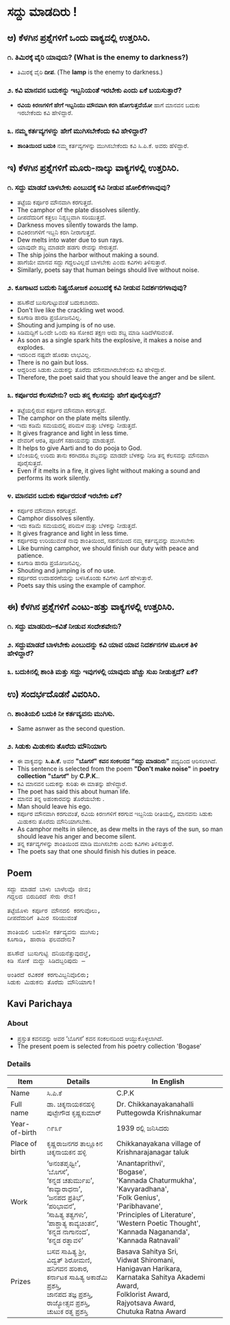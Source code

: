 # ಸದ್ದು ಮಾಡದಿರು !
## ಆ) ಕೆಳಗಿನ ಪ್ರಶ್ನೆಗಳಿಗೆ ಒಂದು ವಾಕ್ಯದಲ್ಲಿ ಉತ್ತರಿಸಿರಿ.
### ೧. ತಿಮಿರಕ್ಕೆ ವೈರಿ ಯಾವುದು? (What is the enemy to darkness?)
* ತಿಮಿರಕ್ಕೆ ವೈರಿ **ದೀಪ**. (The **lamp** is the enemy to darkness.)

### ೨. ಕವಿ ಮಾನವನ ಬದುಕನ್ನು ಇಬ್ಬನಿಯಂತೆ ಇರಬೇಕು ಎಂದು ಏಕೆ ಬಯಸುತ್ತಾರೆ?
* **ರವಿಯ ಕಿರಣಗಳಿಗೆ ಹೇಗೆ ಇಬ್ಬನಿಯು ಮೌನವಾಗಿ ಕರಗಿ ಹೋಗುತ್ತದೆಯೋ** ಹಾಗೆ ಮಾನವನ ಬದುಕು ಇರಬೇಕೆಂದು ಕವಿ ಹೇಳಿದ್ದಾರೆ.

### ೩. ನಮ್ಮ ಕರ್ತವ್ಯಗಳನ್ನು ಹೇಗೆ ಮುಗಿಸಬೇಕೆಂದು ಕವಿ ಹೇಳಿದ್ದಾರೆ?
* **ಶಾಂತಿಯಿಂದ ಬದುಕಿ** ನಮ್ಮ ಕರ್ತವ್ಯಗಳನ್ನು ಮುಗಿಸಬೇಕೆಂದು ಕವಿ ಸಿ.ಪಿ.ಕೆ. ಅವರು ಹೆಳಿದ್ದಾರೆ.


## ಇ) ಕೆಳಗಿನ ಪ್ರಶ್ನೆಗಳಿಗೆ ಮೂರು-ನಾಲ್ಕು ವಾಕ್ಯಗಳಲ್ಲಿ ಉತ್ತರಿಸಿರಿ.
### ೧. ಸದ್ದು ಮಾಡದೆ ಬಾಳಬೇಕು ಎಂಬುದಕ್ಕೆ ಕವಿ ನೀಡುವ ಹೋಲಿಕೆಗಳಾವುವು?
* ತಟ್ಟೆಯ ಕರ್ಪೂರ ಮೌನವಾಗಿ ಕರಗುತ್ತದೆ.
* The camphor of the plate dissolves silently.
* ದೀಪದೆದುರಿಗೆ ಕತ್ತಲು ನಿಶ್ಶಬ್ಧವಾಗಿ ಸರಿಯುತ್ತದೆ. 
* Darkness moves silently towards the lamp.
* ರವಿಕಿರಣಗಳಿಗೆ ಇಬ್ಬನಿ ಕರಗಿ ನೀರಾಗುತ್ತದೆ. 
* Dew melts into water due to sun rays.
* ಯಾವುದೇ ಶಬ್ದ ಮಾಡದೇ ಹಡಗು ರೇವನ್ನು ಸೇರುತ್ತದೆ. 
* The ship joins the harbor without making a sound.
* ಹಾಗೆಯೇ ಮಾನವ ಸದ್ದು ಗದ್ದಲವಿಲ್ಲದೆ ಬಾಳಬೇಕು ಎ೦ದು ಕವಿಗಳು ತಿಳಿಸುತ್ತಾರೆ.
* Similarly, poets say that human beings should live without noise.

### ೨. ಕೂಗಾಟದ ಬದುಕು ನಿಷ್ಪ್ರಯೋಜಕ ಎಂಬುದಕ್ಕೆ ಕವಿ ನೀಡುವ ನಿದರ್ಶನಗಳಾವುವು?
* ಹಸಿಸೌದೆ ಬುಸುಗುಟ್ಟುವಂತೆ ಬದುಕಬಾರದು.
* Don't live like the crackling wet wood.
* ಕೂಗಾಡಿ ಹಾರಡಿ  ಪ್ರಯೋಜನವಿಲ್ಲ.
* Shouting and jumping is of no use.
* ಸಿಡಿಮದ್ದಿಗೆ ಒ೦ದೇ ಒ೦ದು ಕಿಡಿ ಸೋಕಿದ ತಕ್ಷಣ ಅದು ಶಬ್ದ ಮಾಡಿ ಸಿಡಿದೆಳೆಸುವ೦ತೆ. 
* As soon as a single spark hits the explosive, it makes a noise and explodes.
* ಇದರಿ೦ದ ನಷ್ಟವೇ ಹೊರತು ಲಾಭವಿಲ್ಲ. 
* There is no gain but loss.
* ಆದ್ದರಿ೦ದ ಸಿಡುಕು ಮಿಡುಕನ್ನು ತೊರೆದು ಮೌನವಾಗಿರಬೇಕೆ೦ದು ಕವಿ ಹೇಳಿದ್ದಾರೆ.
* Therefore, the poet said that you should leave the anger and be silent.

### ೩. ಕರ್ಪೂರದ ಕೆಲಸವೇನು? ಅದು ತನ್ನ ಕೆಲಸವನ್ನು ಹೇಗೆ ಪೂರೈಸುತ್ತದೆ?
* ತಟ್ಟೆಯಲ್ಲಿರುವ ಕರ್ಪೂರ ಮೌನವಾಗಿ ಕರಗುತ್ತದೆ.
* The camphor on the plate melts silently.
* ಇದು ಕಡಿಮೆ ಸಮಯದಲ್ಲಿ ಪರಿಮಳ ಮತ್ತು ಬೆಳಕನ್ನು ನೀಡುತ್ತದೆ.
* It gives fragrance and light in less time.
* ದೇವರಿಗೆ ಆರತಿ, ಪೂಜೆಗೆ ಸಹಾಯವನ್ನು ಮಾಡುತ್ತದೆ.
* It helps to give Aarti and to do pooja to God.
* ಬೆ೦ಕಿಯಲ್ಲಿ ಉರಿದು ತಾನು ಕರಗಿದರೂ ಶಬ್ದವನ್ನು ಮಾಡದೇ ಬೆಳಕನ್ನು ನೀಡಿ ತನ್ನ ಕೆಲಸವನ್ನು ಮೌನವಾಗಿ ಪೂರೈಸುತ್ತದೆ.
* Even if it melts in a fire, it gives light without making a sound and performs its work silently.

### ೪. ಮಾನವನ ಬದುಕು ಕರ್ಪೂರದಂತೆ ಇರಬೇಕು ಏಕೆ?
* ಕರ್ಪೂರ ಮೌನವಾಗಿ ಕರಗುತ್ತದೆ.
* Camphor dissolves silently.
* ಇದು ಕಡಿಮೆ ಸಮಯದಲ್ಲಿ ಪರಿಮಳ ಮತ್ತು ಬೆಳಕನ್ನು ನೀಡುತ್ತದೆ.
* It gives fragrance and light in less time.
* ಕರ್ಪೂರವು ಉರಿಯುವಂತೆ ನಾವು ಶಾಂತಿಯಿಂದ, ಸಹನೆಯಿಂದ ನಮ್ಮ ಕರ್ತವ್ಯವನ್ನು ಮುಗಿಸಬೇಕು
* Like burning camphor, we should finish our duty with peace and patience.
* ಕೂಗಾಡಿ ಹಾರಡಿ  ಪ್ರಯೋಜನವಿಲ್ಲ.
* Shouting and jumping is of no use.
* ಕರ್ಪೂರದ ಉದಾಹರಣೆಯನ್ನು ಬಳಸಿಕೊಂಡು ಕವಿಗಳು ಹೀಗೆ ಹೇಳುತ್ತಾರೆ.
* Poets say this using the example of camphor.

## ಈ) ಕೆಳಗಿನ ಪ್ರಶ್ನೆಗಳಿಗೆ ಎಂಟು-ಹತ್ತು ವಾಕ್ಯಗಳಲ್ಲಿ ಉತ್ತರಿಸಿರಿ.
### ೧. ಸದ್ದು ಮಾಡದಿರು–ಕವಿತೆ ನೀಡುವ ಸಂದೇಶವೇನು?
### ೨. ಸದ್ದುಮಾಡದೆ ಬಾಳಬೇಕು ಎಂಬುದನ್ನು ಕವಿ ಯಾವ ಯಾವ ನಿದರ್ಶನಗಳ ಮೂಲಕ ತಿಳಿ  ಹೇಳಿದ್ದಾರೆ?
### ೩. ಬದುಕಿನಲ್ಲಿ ಶಾಂತಿ ಮತ್ತು ಸದ್ದು ಇವುಗಳಲ್ಲಿ ಯಾವುದು ಹೆಚ್ಚು ಸುಖ ನೀಡುತ್ತದೆ? ಏಕೆ?

## ಉ) ಸಂದರ್ಭದೊಡನೆ ವಿವರಿಸಿರಿ.
### ೧. ಶಾಂತಿಯಲಿ ಬದುಕಿ ನೀ ಕರ್ತವ್ಯವನು ಮುಗಿಸು.
* Same asnwer as the second question.

### ೨. ಸಿಡುಕು ಮಿಡುಕನು ತೊರೆದು ಮೌನಿಯಾಗು
* ಈ ವಾಕ್ಯವನ್ನು **ಸಿ.ಪಿ.ಕೆ.** ಅವರ **"ಬೊಗಸೆ"** **ಕವನ ಸಂಕಲನದ** **“ಸದ್ದು ಮಾಡದಿರು"** ಪದ್ಯದಿಂದ ಆರಿಸಲಾಗಿದೆ.
* This sentence is selected from the poem **"Don't make noise"** in **poetry collection** **"ಬೊಗಸೆ"** by **C.P.K.**.
* ಕವಿ ಮಾನವನ ಬದುಕನ್ನು ಕುರಿತು ಈ ಮಾತನ್ನು ಹೇಳಿದ್ದಾರೆ.
* The poet has said this about human life.
* ಮಾನವ ತನ್ನ ಅಹಂಕಾರವನ್ನು ತೊರೆಯಬೇಕು . 
* Man should leave his ego.
* ಕರ್ಪೂರ ಮೌನವಾಗಿ ಕರಗುವಂತೆ, ರವಿಯ ಕಿರಣಗಳಿಗೆ ಕರಗುವ ಇಬ್ಬನಿಯ ರೀತಿಯಲ್ಲಿ, ಮಾನವನು ಸಿಡುಕು ಮಿಡುಕನು ತೊರೆದು ಮೌನಿಯಾಗಬೇಕು.
* As camphor melts in silence, as dew melts in the rays of the sun, so man should leave his anger and become silent.
* ತನ್ನ ಕರ್ತವ್ಯಗಳನ್ನು ಶಾಂತಿಯಿಂದ ಮಾಡಿ ಮುಗಿಸಬೇಕು ಎ೦ದು ಕವಿಗಳು ತಿಳಿಸುತ್ತಾರೆ.
* The poets say that one should finish his duties in peace.

## Poem
<pre>
ಸದ್ದು ಮಾಡದೆ ಬಾಳು ಬಾಳೆಲವೊ ಜೀವ;
ಗದ್ದಲದ ಬಿರುದಿರದೆ ಸೇರು ರೇವ!

ತಟ್ಟೆಯೊಳು ಕರ್ಪೂರ ಮೌನದಲಿ ಕರಗುವೊಲು,
ದೀಪದೆದುರಿಗೆ ತಿಮಿರ ಸರಿಯುವಂತೆ

ಶಾಂತಿಯಲಿ ಬದುಕಿನೀ ಕರ್ತವ್ಯವನು ಮುಗಿಸು;
ಕೂಗಾಡಿ, ಹಾರಾಡಿ ಫಲವದೇನು?

ಹಸಿಸೌದೆ ಬುಸುಗುಟ್ಟಿ ದನಿಯನೆತ್ತುವುದಲ್ತೆ,
ಕಿಡಿ ಸೋಕೆ ಮದ್ದು ಸಿಡಿದಬ್ಬರಿಪುದು –

ಅಂತಿರದೆ ರವಿಕರಕೆ ಕರಗುವಿಬ್ಬನಿವೊಲಿರು;
ಸಿಡುಕು ಮಿಡುಕನು ತೊರೆದು ಮೌನಿಯಾಗು!
</pre>

## Kavi Parichaya
### About 
* ಪ್ರಸ್ತುತ ಕವನವನ್ನು ಅವರ ‘ಬೊಗಸೆ’ ಕವನ ಸಂಕಲನದಿಂದ ಆಯ್ದುಕೊಳ್ಳಲಾಗಿದೆ.
* The present poem is selected from his poetry collection 'Bogase'

### Details
|Item | Details| In English|
|-|-|-|
|Name |ಸಿ.ಪಿ.ಕೆ | C.P.K
|Full name | ಡಾ. ಚಿಕ್ಕನಾಯಕನಹಳ್ಳಿ ಪುಟ್ಟೇಗೌಡ ಕೃಷ್ಣಕುಮಾರ್ | Dr. Chikkanayakanahalli Puttegowda Krishnakumar
|Year-of-birth|೧೯೩೯|1939 ರಲ್ಲಿ ಜನಿಸಿದರು|
|Place of birth|ಕೃಷ್ಣರಾಜನಗರ ತಾಲ್ಲೂಕಿನ ಚಿಕ್ಕನಾಯಕನ ಹಳ್ಳಿ| Chikkanayakana village of Krishnarajanagar taluk
|Work |  ‘ಅನಂತಪೃಥ್ವೀ’, <br> ‘ಬೊಗಸೆ’, <br>‘ಕನ್ನಡ ಚತುರ್ಮುಖ’, <br>‘ಕಾವ್ಯಾರಾಧನಾ’,<br> ‘ಜನಪದ ಪ್ರತಿಭೆ’, <br>‘ಪರಿಭಾವನೆ’, <br>‘ಸಾಹಿತ್ಯ ತತ್ವಗಳು’, <br>‘ಪಾಶ್ಚಾತ್ಯ ಕಾವ್ಯಚಿಂತನ’, <br>‘ಕನ್ನಡ ನಾಗಾನಂದ’,<br> ‘ಕನ್ನಡ ರತ್ನಾವಳಿ’ | 'Anantaprithvi', <br> 'Bogase', <br>'Kannada Chaturmukha', <br>'Kavyaradhana',<br> 'Folk Genius', <br>'Paribhavane', <br>'Principles of Literature', <br> 'Western Poetic Thought', <br>'Kannada Nagananda',<br> 'Kannada Ratnavali'
|Prizes| ಬಸವ ಸಾಹಿತ್ಯ ಶ್ರೀ, <br> ವಿದ್ವತ್ ಶಿರೋಮಣಿ, <br> ಹನಿಗವನ ಹರಿಕಾರ, <br> ಕರ್ನಾಟಕ ಸಾಹಿತ್ಯ ಅಕಾಡೆಮಿ ಪ್ರಶಸ್ತಿ, <br> ಜಾನಪದ ತಜ್ಞ ಪ್ರಶಸ್ತಿ, <br> ರಾಜ್ಯೋತ್ಸವ ಪ್ರಶಸ್ತಿ, <br> ಚುಟುಕ ರತ್ನ ಪ್ರಶಸ್ತಿ | Basava Sahitya Sri, <br> Vidwat Shiromani, <br> Hanigavan Harikara, <br> Karnataka Sahitya Akademi Award, <br> Folklorist Award, <br> Rajyotsava Award, <br> Chutuka Ratna Award |
